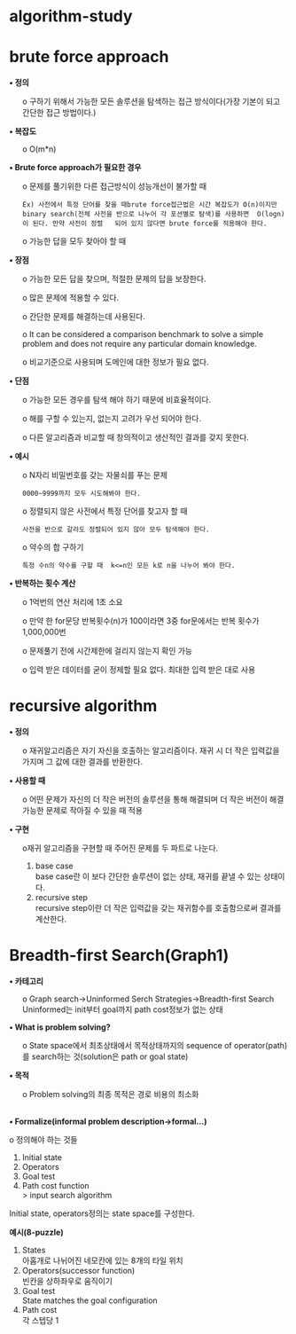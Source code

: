 # algorithm-study

<body>
  <h1>
brute force approach
  </h1>
    <b>
•	정의
    </b>
  <ul>
  o 구하기 위해서 가능한 모든 솔루션을 탐색하는 접근 방식이다(가장 기본이 되고 간단한 접근 방법이다.)
  </ul>
  <b>
•	복잡도
  </b>
  <ul>
  o	O(m*n)
  </ul>
  <b>
•	Brute force approach가 필요한 경우
  </b>
  <ul>
  o	문제를 풀기위한 다른 접근방식이 성능개선이 불가할 때
  
  
    Ex) 사전에서 특정 단어를 찾을 때brute force접근법은 시간 복잡도가 O(n)이지만 binary search(전체 사전을 반으로 나누어 각 포션별로 탐색)를 사용하면  O(logn)이 된다. 만약 사전이 정렬   되어 있지 않다면 brute force를 적용해야 한다.
      
  o	가능한 답을 모두 찾아야 할 때
  </ul>
  <b>
•	장점
  </b>
<ul>
  o	가능한 모든 답을 찾으며, 적절한 문제의 답을 보장한다.
  
  o	많은 문제에 적용할 수 있다.
  
  o	간단한 문제를 해결하는데 사용된다.
  
  o	It can be considered a comparison benchmark to solve a simple problem and does not require any particular domain knowledge.
  
  o	 비교기준으로 사용되며 도메인에 대한 정보가 필요 없다.
  </ul>
  <b>
•	단점
  </b>
  <ul>
  o	가능한 모든 경우를 탐색 해야 하기 때문에 비효율적이다.
  
  o	해를 구할 수 있는지, 없는지 고려가 우선 되어야 한다.
  
  o	다른 알고리즘과 비교할 때 창의적이고 생산적인 결과를 갖지 못한다.
  </ul>
  <b>
•	예시
  </b>
  <ul>
  o	N자리 비밀번호를 갖는 자물쇠를 푸는 문제
  
    0000~9999까지 모두 시도해봐야 한다.
      
  o	정렬되지 않은 사전에서 특정 단어를 찾고자 할 때
  
    사전을 반으로 갈라도 정렬되어 있지 않아 모두 탐색해야 한다.
      
  o	약수의 합 구하기
  
    특정 수n의 약수를 구할 때  k<=n인 모든 k로 n을 나누어 봐야 한다.
  </ul>
  <b>
•	반복하는 횟수 계산
    </b>
    <ul>
  o	1억번의 연산 처리에 1초 소요
  
  o	만약 한 for문당 반복횟수(n)가 100이라면 3중 for문에서는 반복 횟수가 1,000,000번
  
  o	문제풀기 전에 시간제한에 걸리지 않는지 확인 가능
  
  o	입력 받은 데이터를 굳이 정제할 필요 없다. 최대한 입력 받은 대로 사용
    </ul>
  <h1>
recursive algorithm
</h1>
<b>
•	정의
</b>
<ul>
  o 재귀알고리즘은 자기 자신을 호출하는 알고리즘이다. 재귀 시 더 작은 입력값을 가지며 그 값에 대한 결과를 반환한다.
</ul>
<b>
•	사용할 때
 </b>
 <ul>
  o 어떤 문제가 자신의 더 작은 버전의 솔루션을 통해 해결되며 더 작은 버전이 해결가능한 문제로 작아질 수 있을 때 적용
  </ul>
  <b>
  •	구현
  </b>
  <ul>
  o재귀 알고리즘을 구현할 때 주어진 문제를 두 파트로 나눈다.
    <ol class = "a">
    <li>base case</li>
     base case란 이 보다 간단한 솔루션이 없는 상태, 재귀를 끝낼 수 있는 상태이다.
    <li>recursive step</li>
     recursive step이란 더 작은 입력값을 갖는 재귀함수를 호출함으로써 결과를 계산한다.
    </ol>

  </ul> 
<h1>
 Breadth-first Search(Graph1)
    </h1>
    <b>
•	카테고리
    </b>
  <ul>
o	Graph search->Uninformed Serch Strategies->Breadth-first Search
    <br>
Uninformed는 init부터 goal까지 path  cost정보가 없는 상태
   </ul>
 <b>
•	What is problem solving?
 </b>
<br>
    <ul>
   o State space에서 최초상태에서 목적상태까지의 sequence of operator(path)를 search하는 것(solution은 path or goal state)
    </ul>
<b>
•	목적
</b>
 <br>
    <ul>
     o Problem solving의 최종 목적은 경로 비용의 최소화
    </ul>
<br>
<b>
•	Formalize(informal problem description->formal…)
</b>
 <br>
    
o	정의해야 하는 것들
    <ol>
      <li>	Initial state</li>
      <li>	Operators</li>
      <li>	Goal test</li>
      <li>	Path cost function</li>
        >	input search algorithm
    </ol>
Initial state, operators정의는 state space를 구성한다.
    <br>
    
  <b>
  예시(8-puzzle)
    </b>
    <ol>
      <li>	States</li>
    	아홉개로 나뉘어진 네모칸에 있는 8개의 타일 위치
      <li>	Operators(successor function)</li>
    	빈칸을 상하좌우로 움직이기
      <li>	Goal test</li>
     	State matches the goal configuration
      <li>	Path cost</li>
    	각 스텝당 1

    
    
</body>

